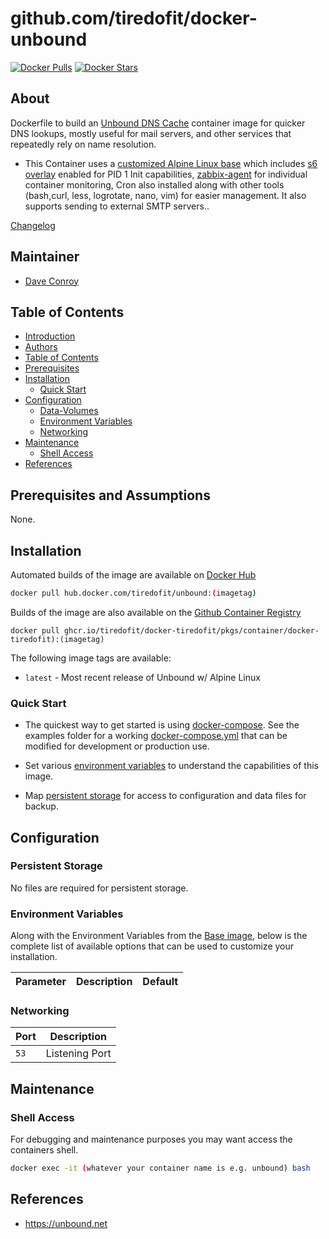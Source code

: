 # github.com/tiredofit/docker-unbound

[![Docker Pulls](https://img.shields.io/docker/pulls/tiredofit/unbound.svg)](https://hub.docker.com/r/tiredofit/unbound)
[![Docker Stars](https://img.shields.io/docker/stars/tiredofit/unbound.svg)](https://hub.docker.com/r/tiredofit/unbound)

## About

Dockerfile to build an [Unbound DNS Cache](https://unbound.net) container image for quicker DNS lookups, mostly useful for mail servers, and other services that repeatedly rely on name resolution.

* This Container uses a [customized Alpine Linux base](https://hub.docker.com/r/tiredofit/alpine) which includes [s6 overlay](https://github.com/just-containers/s6-overlay) enabled for PID 1 Init capabilities, [zabbix-agent](https://zabbix.org) for individual container monitoring, Cron also installed along with other tools (bash,curl, less, logrotate, nano, vim) for easier management. It also supports sending to external SMTP servers..



[Changelog](CHANGELOG.md)

## Maintainer

- [Dave Conroy](https://github.com/tiredofit/)

## Table of Contents

- [Introduction](#introduction)
- [Authors](#authors)
- [Table of Contents](#table-of-contents)
- [Prerequisites](#prerequisites)
- [Installation](#installation)
  - [Quick Start](#quick-start)
- [Configuration](#configuration)
  - [Data-Volumes](#data-volumes)
  - [Environment Variables](#environment-variables)
  - [Networking](#networking)
- [Maintenance](#maintenance)
  - [Shell Access](#shell-access)
- [References](#references)

## Prerequisites and Assumptions

None.


## Installation

Automated builds of the image are available on [Docker Hub](https://hub.docker.com/r/tiredofit/unbound)


```bash
docker pull hub.docker.com/tiredofit/unbound:(imagetag)
```

Builds of the image are also available on the [Github Container Registry](https://github.com/tiredofit/docker-tiredofit/pkgs/container/docker-tiredofit) 
 
```
docker pull ghcr.io/tiredofit/docker-tiredofit/pkgs/container/docker-tiredofit):(imagetag)
``` 

The following image tags are available:
* `latest` - Most recent release of Unbound w/ Alpine Linux

### Quick Start

* The quickest way to get started is using [docker-compose](https://docs.docker.com/compose/). See the examples folder for a working [docker-compose.yml](examples/docker-compose.yml) that can be modified for development or production use.

* Set various [environment variables](#environment-variables) to understand the capabilities of this image.
* Map [persistent storage](#data-volumes) for access to configuration and data files for backup.


## Configuration

### Persistent Storage

No files are required for persistent storage.

### Environment Variables

Along with the Environment Variables from the [Base image](https://hub.docker.com/r/tiredofit/alpine), below is the complete list of available options that can be used to customize your installation.

| Parameter | Description | Default |
| --------- | ----------- | ------- |

### Networking

| Port | Description    |
| ---- | -------------- |
| `53` | Listening Port |

## Maintenance

### Shell Access

For debugging and maintenance purposes you may want access the containers shell.

```bash
docker exec -it (whatever your container name is e.g. unbound) bash
```

## References

* https://unbound.net



